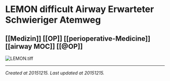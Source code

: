 # LEMON difficult Airway Erwarteter Schwieriger Atemweg
 [[Medizin]] [[OP]] [[perioperative-Medicine]] [[airway MOC]] [[@OP]] 
---



![LEMON.tiff](./resources/201512150847_LEMON_difficult_Airway_Erwarteter_Schwieriger_Atemweg.resources/LEMON.tiff)

---

_Created at 20151215._
_Last updated at 20151215._



